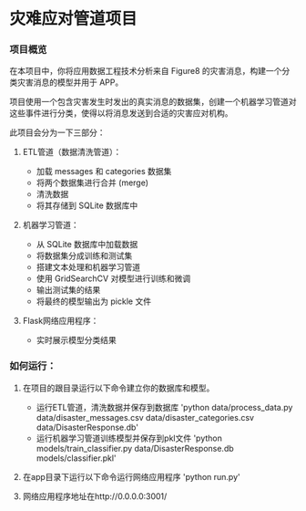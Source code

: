 # 灾难应对管道项目

### 项目概览
在本项目中，你将应用数据工程技术分析来自 Figure8 的灾害消息，构建一个分类灾害消息的模型并用于 APP。

项目使用一个包含灾害发生时发出的真实消息的数据集，创建一个机器学习管道对这些事件进行分类，使得以将消息发送到合适的灾害应对机构。

此项目会分为一下三部分：

1. ETL管道（数据清洗管道）：
	- 加载 messages 和 categories 数据集
	- 将两个数据集进行合并 (merge)
	- 清洗数据
	- 将其存储到 SQLite 数据库中
	
2. 机器学习管道：
	- 从 SQLite 数据库中加载数据
	- 将数据集分成训练和测试集
	- 搭建文本处理和机器学习管道
	- 使用 GridSearchCV 对模型进行训练和微调
	- 输出测试集的结果
	- 将最终的模型输出为 pickle 文件
	
3. Flask网络应用程序：
	- 实时展示模型分类结果

### 如何运行：
1. 在项目的跟目录运行以下命令建立你的数据库和模型。
	- 运行ETL管道，清洗数据并保存到数据库
		'python data/process_data.py data/disaster_messages.csv data/disaster_categories.csv data/DisasterResponse.db'
	- 运行机器学习管道训练模型并保存到pkl文件
		'python models/train_classifier.py data/DisasterResponse.db models/classifier.pkl'
		
2. 在app目录下运行以下命令运行网络应用程序
	'python run.py'
	
3. 网络应用程序地址在http://0.0.0.0:3001/